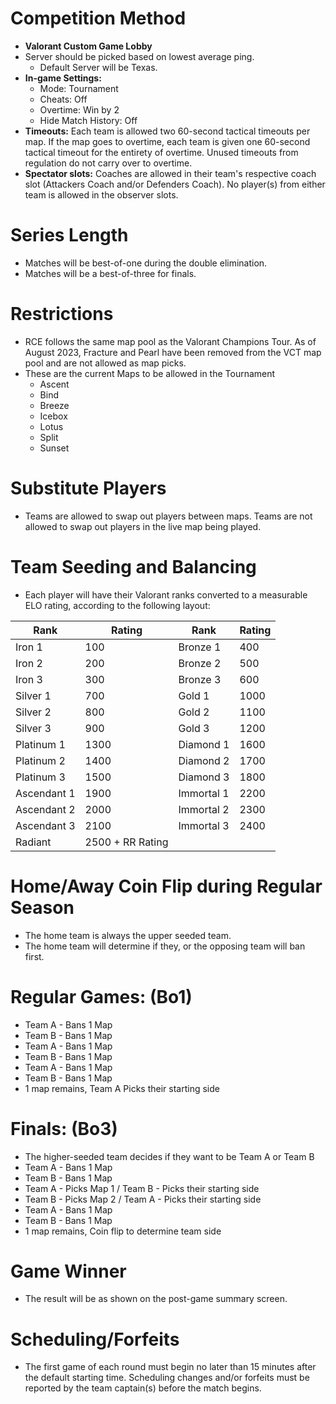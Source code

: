 # Competition Method

- **Valorant Custom Game Lobby**
- Server should be picked based on lowest average ping.
  - Default Server will be Texas.
- **In-game Settings:**
  - Mode: Tournament
  - Cheats: Off
  - Overtime: Win by 2
  - Hide Match History: Off
- **Timeouts:** Each team is allowed two 60-second tactical timeouts per map. If the map goes to overtime, each team is given one 60-second tactical timeout for the entirety of overtime. Unused timeouts from regulation do not carry over to overtime.
- **Spectator slots:** Coaches are allowed in their team's respective coach slot (Attackers Coach and/or Defenders Coach). No player(s) from either team is allowed in the observer slots.

# Series Length

- Matches will be best-of-one during the double elimination.
- Matches will be a best-of-three for finals.

# Restrictions

- RCE follows the same map pool as the Valorant Champions Tour. As of August 2023, Fracture and Pearl have been removed from the VCT map pool and are not allowed as map picks.
- These are the current Maps to be allowed in the Tournament
    - Ascent
    - Bind
    - Breeze
    - Icebox
    - Lotus
    - Split
    - Sunset

# Substitute Players

- Teams are allowed to swap out players between maps. Teams are not allowed to swap out players in the live map being played.

# Team Seeding and Balancing

- Each player will have their Valorant ranks converted to a measurable ELO rating, according to the following layout:

| Rank         | Rating     | Rank         | Rating     |
|--------------|------------|--------------|------------|
| Iron 1       | 100        | Bronze 1     | 400        |
| Iron 2       | 200        | Bronze 2     | 500        |
| Iron 3       | 300        | Bronze 3     | 600        |
| Silver 1     | 700        | Gold 1       | 1000       |
| Silver 2     | 800        | Gold 2       | 1100       |
| Silver 3     | 900        | Gold 3       | 1200       |
| Platinum 1   | 1300       | Diamond 1    | 1600       |
| Platinum 2   | 1400       | Diamond 2    | 1700       |
| Platinum 3   | 1500       | Diamond 3    | 1800       |
| Ascendant 1  | 1900       | Immortal 1   | 2200       |
| Ascendant 2  | 2000       | Immortal 2   | 2300       |
| Ascendant 3  | 2100       | Immortal 3   | 2400       |
| Radiant      | 2500 + RR Rating |              |            |


# Home/Away Coin Flip during Regular Season

- The home team is always the upper seeded team.
- The home team will determine if they, or the opposing team will ban first.

# Regular Games: (Bo1)

- Team A - Bans 1 Map
- Team B - Bans 1 Map
- Team A - Bans 1 Map
- Team B - Bans 1 Map
- Team A - Bans 1 Map
- Team B - Bans 1 Map
- 1 map remains, Team A Picks their starting side

# Finals: (Bo3)

- The higher-seeded team decides if they want to be Team A or Team B
- Team A - Bans 1 Map
- Team B - Bans 1 Map
- Team A - Picks Map 1 / Team B - Picks their starting side
- Team B - Picks Map 2 / Team A - Picks their starting side
- Team A - Bans 1 Map
- Team B - Bans 1 Map
- 1 map remains, Coin flip to determine team side

# Game Winner

- The result will be as shown on the post-game summary screen.

# Scheduling/Forfeits

- The first game of each round must begin no later than 15 minutes after the default starting time. Scheduling changes and/or forfeits must be reported by the team captain(s) before the match begins.
